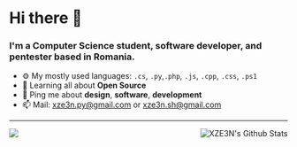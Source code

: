 # Hi there 👋

### I'm a Computer Science student, software developer, and pentester based in Romania.

- ⚙️ My mostly used languages: `.cs`, `.py`,`.php`, `.js`, `.cpp`, `.css`, `.ps1`
- 🌱 Learning all about **Open Source**
- 💬 Ping me about **design**, **software**, **development**
- 📫 Mail: xze3n.py@gmail.com or xze3n.sh@gmail.com

---

<img align="left" src="https://github-readme-stats.vercel.app/api/top-langs/?username=xze3n&title_color=7A7ADB&icon_color=2234AE&text_color=D3D3D3&bg_color=0,000000,130F40">
<img align="right" src="https://github-readme-stats.vercel.app/api?username=XZE3N&include_all_commits=true&count_private=true&show_icons=true&line_height=20&title_color=7A7ADB&icon_color=2234AE&text_color=D3D3D3&bg_color=0,000000,130F40" alt="XZE3N's Github Stats">

